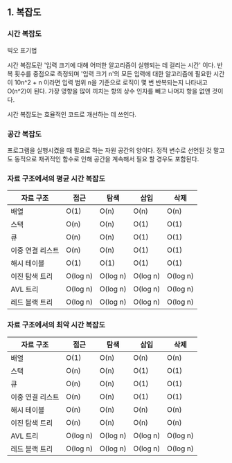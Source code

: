 ## 1. 복잡도

### 시간 복잡도

빅오 표기법

시간 복잡도란 '입력 크기에 대해 어떠한 알고리즘이 실행되는 데 걸리는 시간' 이다.
반복 횟수를 중점으로 측정되며 '입력 크기 n'의 모든 입력에 대한 알고리즘에 필요한 시간이 10n^2 + n 이라면 입력 범위 n을 기준으로 로직이 몇 번 반복되는지 나타내고
O(n^2)이 된다. 가장 영향을 많이 끼치는 항의 상수 인자를 빼고 나머지 항을 없앤 것이다.

시간 복잡도는 효율적인 코드로 개선하는 데 쓰인다.

### 공간 복잡도

프로그램을 실행시켰을 때 필요로 하는 자원 공간의 양이다.
정적 변수로 선언된 것 말고도 동적으로 재귀적인 함수로 인해 공간을 계속해서 필요 할 경우도 포함된다.

### 자료 구조에서의 평균 시간 복잡도

| 자료 구조        | 접근     | 탐색     | 삽입     | 삭제     |
| ---------------- | -------- | -------- | -------- | -------- |
| 배열             | O(1)     | O(n)     | O(n)     | O(n)     |
| 스택             | O(n)     | O(n)     | O(1)     | O(1)     |
| 큐               | O(n)     | O(n)     | O(1)     | O(1)     |
| 이중 연결 리스트 | O(n)     | O(n)     | O(1)     | O(1)     |
| 해시 테이블      | O(1)     | O(1)     | O(1)     | O(1)     |
| 이진 탐색 트리   | O(log n) | O(log n) | O(log n) | O(log n) |
| AVL 트리         | O(log n) | O(log n) | O(log n) | O(log n) |
| 레드 블랙 트리   | O(log n) | O(log n) | O(log n) | O(log n) |

### 자료 구조에서의 최악 시간 복잡도

| 자료 구조        | 접근     | 탐색     | 삽입     | 삭제     |
| ---------------- | -------- | -------- | -------- | -------- |
| 배열             | O(1)     | O(n)     | O(n)     | O(n)     |
| 스택             | O(n)     | O(n)     | O(1)     | O(1)     |
| 큐               | O(n)     | O(n)     | O(1)     | O(1)     |
| 이중 연결 리스트 | O(n)     | O(n)     | O(1)     | O(1)     |
| 해시 테이블      | O(n)     | O(n)     | O(n)     | O(n)     |
| 이진 탐색 트리   | O(n)     | O(n)     | O(n)     | O(n)     |
| AVL 트리         | O(log n) | O(log n) | O(log n) | O(log n) |
| 레드 블랙 트리   | O(log n) | O(log n) | O(log n) | O(log n) |
